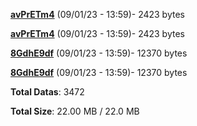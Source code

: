 [**avPrETm4**](/data/avPrETm4.txt) (09/01/23 - 13:59)- 2423 bytes

[**avPrETm4**](/data/avPrETm4.txt) (09/01/23 - 13:59)- 2423 bytes

[**8GdhE9df**](/data/8GdhE9df.txt) (09/01/23 - 13:59)- 12370 bytes

[**8GdhE9df**](/data/8GdhE9df.txt) (09/01/23 - 13:59)- 12370 bytes

**Total Datas**: 3472

**Total Size**: 22.00 MB / 22.0 MB